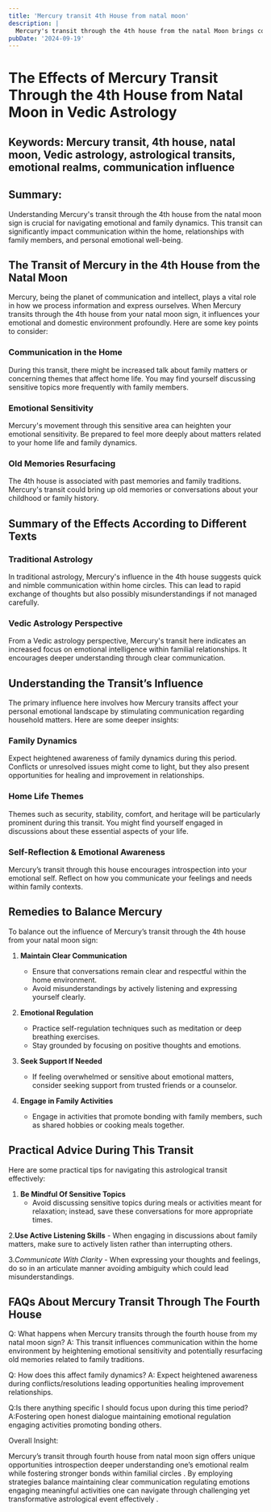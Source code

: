 ```yaml
---
title: 'Mercury transit 4th House from natal moon'
description: |
  Mercury's transit through the 4th house from the natal Moon brings comfort, success in undertakings, and financial gains. The individual may enjoy improved intellectual capacity, support from family, and general happiness, although the health of parents may need attention.
pubDate: '2024-09-19'
---
```


# The Effects of Mercury Transit Through the 4th House from Natal Moon in Vedic Astrology

## Keywords: Mercury transit, 4th house, natal moon, Vedic astrology, astrological transits, emotional realms, communication influence

## Summary:
Understanding Mercury's transit through the 4th house from the natal moon sign is crucial for navigating emotional and family dynamics. This transit can significantly impact communication within the home, relationships with family members, and personal emotional well-being.

## The Transit of Mercury in the 4th House from the Natal Moon

Mercury, being the planet of communication and intellect, plays a vital role in how we process information and express ourselves. When Mercury transits through the 4th house from your natal moon sign, it influences your emotional and domestic environment profoundly. Here are some key points to consider:

### Communication in the Home
During this transit, there might be increased talk about family matters or concerning themes that affect home life. You may find yourself discussing sensitive topics more frequently with family members.

### Emotional Sensitivity
Mercury's movement through this sensitive area can heighten your emotional sensitivity. Be prepared to feel more deeply about matters related to your home life and family dynamics.

### Old Memories Resurfacing
The 4th house is associated with past memories and family traditions. Mercury's transit could bring up old memories or conversations about your childhood or family history.

## Summary of the Effects According to Different Texts

### Traditional Astrology
In traditional astrology, Mercury's influence in the 4th house suggests quick and nimble communication within home circles. This can lead to rapid exchange of thoughts but also possibly misunderstandings if not managed carefully.

### Vedic Astrology Perspective
From a Vedic astrology perspective, Mercury's transit here indicates an increased focus on emotional intelligence within familial relationships. It encourages deeper understanding through clear communication.

## Understanding the Transit’s Influence

The primary influence here involves how Mercury transits affect your personal emotional landscape by stimulating communication regarding household matters. Here are some deeper insights:

### Family Dynamics
Expect heightened awareness of family dynamics during this period. Conflicts or unresolved issues might come to light, but they also present opportunities for healing and improvement in relationships.

### Home Life Themes
Themes such as security, stability, comfort, and heritage will be particularly prominent during this transit. You might find yourself engaged in discussions about these essential aspects of your life.

### Self-Reflection & Emotional Awareness
Mercury’s transit through this house encourages introspection into your emotional self. Reflect on how you communicate your feelings and needs within family contexts.

## Remedies to Balance Mercury

To balance out the influence of Mercury’s transit through the 4th house from your natal moon sign:

1. **Maintain Clear Communication**
   - Ensure that conversations remain clear and respectful within the home environment.
   - Avoid misunderstandings by actively listening and expressing yourself clearly.

2. **Emotional Regulation**
   - Practice self-regulation techniques such as meditation or deep breathing exercises.
   - Stay grounded by focusing on positive thoughts and emotions.

3. **Seek Support If Needed**
   - If feeling overwhelmed or sensitive about emotional matters, consider seeking support from trusted friends or a counselor.

4. **Engage in Family Activities**
   - Engage in activities that promote bonding with family members, such as shared hobbies or cooking meals together.

## Practical Advice During This Transit

Here are some practical tips for navigating this astrological transit effectively:

1. **Be Mindful Of Sensitive Topics**
   - Avoid discussing sensitive topics during meals or activities meant for relaxation; instead, save these conversations for more appropriate times.

2.**Use Active Listening Skills**
    - When engaging in discussions about family matters, make sure to actively listen rather than interrupting others.

3.*Communicate With Clarity*
    - When expressing your thoughts and feelings, do so in an articulate manner avoiding ambiguity which could lead misunderstandings.


## FAQs About Mercury Transit Through The Fourth House


Q: What happens when Mercury transits through the fourth house from my natal moon sign?
A: This transit influences communication within the home environment by heightening emotional sensitivity and potentially resurfacing old memories related to family traditions.


Q: How does this affect family dynamics?
A: Expect heightened awareness during conflicts/resolutions leading opportunities healing improvement relationships.


Q:Is there anything specific I should focus upon during this time period?
A:Fostering open honest dialogue maintaining emotional regulation engaging activities promoting bonding others.


Overall Insight:

Mercury’s transit through fourth house from natal moon sign offers unique opportunities introspection deeper understanding one’s emotional realm while fostering stronger bonds within familial circles . By employing strategies balance maintaining clear communication regulating emotions engaging meaningful activities one can navigate through challenging yet transformative astrological event effectively .